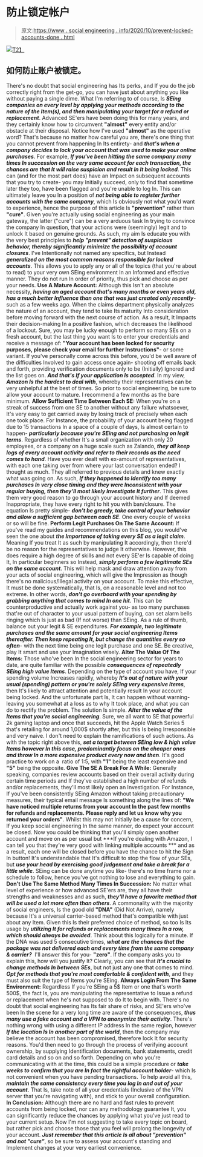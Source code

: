 # 防止锁定帐户

> 原文:[https://www . social engineering . info/2020/10/prevent-locked-accounts-done . html](https://www.socialengineering.info/2020/10/prevent-locked-accounts-done.html)

[![](../Images/a4ace2262c079060d31bbfe5931321b1.png)T2】](https://1.bp.blogspot.com/-9HQjS0fyLBM/Xzk-6evFYLI/AAAAAAAAkwM/BMFtLhC8vYU6n8YijdRaz6RKJojnQS1mQCLcBGAsYHQ/s1600/Prevent%2BLocked%2BAccounts.%2Bwww.socialengineers.net.png)

## **如何防止账户被锁定。**

There's no doubt that social engineering has Its perks, and If you do the job correctly right from the get-go, you can have just about anything you like without paying a single dime. What I'm referring to of course, Is ***SEing companies on every level by applying your methods according to the nature of the Item(s), and then manipulating your target for a refund or replacement***. Advanced SE'ers have been doing this for many years, and they certainly know how to circumvent **"almost"** every entity and/or obstacle at their disposal. Notice how I've used **"almost"** as the operative word? That's because no matter how careful you are, there's one thing that you cannot prevent from happening In Its entirety- and ***that's when a company decides to lock your account that was used to make your online purchases***.
  For example, ***If you've been hitting the same company many times In succession on the very same account for each transaction, the chances are that It will raise suspicion and result In It being locked***. This can (and for the most part does) have an Impact on subsequent accounts that you try to create- you may Initially succeed, only to find that sometime later they too, have been flagged and you're unable to log In. This can ultimately leave you In a position of ***not being able to register further accounts with the same company***, which Is obviously not what you'd want to experience, hence the purpose of this article Is **"prevention"** rather than **"cure"**.
  Given you're actually using social engineering as your main gateway, the latter ("cure") can be a very arduous task In trying to convince the company In question, that your actions were (seemingly) legit and to unlock It based on genuine grounds. As such, my aim Is educate you with the very best principles to ***help "prevent" detection of suspicious behavior, thereby significantly minimize the possibility of account closures***. I've Intentionally not named any specifics, but Instead ***generalized on the most common reasons responsible for locked accounts***. This allows you to apply any or all of the topics (that you're about to read) to your very own SEing environment In an Informed and effective manner. They do not run In order of priority, thus pick and choose as per your needs.
  **Use A Mature Account:**
  Although this Isn't an absolute necessity, ***having an aged account that's many months or even years old, has a much better Influence than one that was just created only recently***- such as a few weeks ago. When the claims department physically analyzes the nature of an account, they tend to take Its maturity Into consideration before moving forward with the next course of action. As a result, It Impacts their decision-making In a positive fashion, which decreases the likelihood of a lockout. Sure, you may be lucky enough to perform so many SEs on a fresh account, but the last thing you want Is to enter your credentials and receive a message of: **"Your account has been locked for security purposes, please check your email for further Instructions"**- or some variant.
  If you've personally come across this before, you'd be well aware of the difficulties Involved to gain access once again- shooting off emails back and forth, providing verification documents only to be (Initially) Ignored and the list goes on. ***And that's If your application Is accepted***. In my view, ***Amazon Is the hardest to deal with***, whereby their representatives can be very unhelpful at the best of times. So prior to social engineering, be sure to allow your account to mature. I recommend a few months as the bare minimum.
  **Allow Sufficient Time Between Each SE:**
  When you're on a streak of success from one SE to another without any failure whatsoever, It's very easy to get carried away by losing track of precisely when each one took place. For Instance, the probability of your account being flagged due to 15 transactions In a space of a couple of days, Is almost certain to happen- ***particularly because you're SEing and not purchasing on legit terms***. Regardless of whether It's a small organization with only 20 employees, or a company on a huge scale such as Zalando, ***they all keep logs of every account activity and refer to their records as the need comes to hand***. Have you ever dealt with ex-amount of representatives, with each one taking over from where your last conversation ended? I thought as much.
  They all referred to previous details and knew exactly what was going on. As such, ***If they happened to Identify too many purchases In very close timing and they were Inconsistent with your regular buying, then they'll most likely Investigate It further***. This gives them very good reason to go through your account history and If deemed Inappropriate, they have every right to hit you with ban/closure. The equation Is pretty simple- ***don't be greedy, take control of your behavior and allow a sufficient gap between each SE***. One every couple of weeks or so will be fine.
  **Perform Legit Purchases On The Same Account:**
  If you've read my guides and recommendations on this blog, you would've seen the one about ***the Importance of taking every SE as a legit claim***. Meaning If you treat It as such by manipulating It accordingly, then there'd be no reason for the representatives to judge It otherwise. However, this does require a high degree of skills and not every SE'er Is capable of doing It, In particular beginners so Instead, ***simply perform a few legitimate SEs on the same account***. This will help mask and draw attention away from your acts of social engineering, which will give the Impression as though there's no malicious/Illegal activity on your account.
  To make this effective, It must be done systematically, that Is, on a reasonable level and not too extreme. In other words, ***don't go overboard with your spending by grabbing anything that comes to mind In one hit***. This can be counterproductive and actually work against you- as too many purchases that're out of character to your usual pattern of buying, can set alarm bells ringing which Is just as bad (If not worse) than SEing. As a rule of thumb, balance out your legit & SE expenditures. ***For example, two legitimate purchases and the same amount for your social engineering Items thereafter. Then keep repeating It, but change the quantities every so often***- with the next time being one legit purchase and one SE. Be creative, play It smart and use your Imagination wisely.
  **Alter The Value Of The Items:**
  Those who've been In the social engineering sector for years to date, are quite familiar with the possible ***consequences of repeatedly SEing high value Items***. Depending on the type of account you have, If your spending volume Increases rapidly, whereby ***It's out of nature with your usual (spending) pattern or you're solely SEing very expensive Items***, then It's likely to attract attention and potentially result In your account being locked. And the unfortunate part Is, It can happen without warning- leaving you somewhat at a loss as to why It took place, and what you can do to rectify the problem.
  The solution Is simple. ***Alter the value of the Items that you're social engineering***. Sure, we all want to SE that powerful 2k gaming laptop and once that succeeds, hit the Apple Watch Series 5 that's retailing for around 1,000$ shortly after, but this Is being Irresponsible and very naive. I don't need to explain the ramifications of such actions. As with the topic right above this, ***set a target between SEing low & high value Items however In this case, predominantly focus on the cheaper ones and throw In a more expensive product every now and then***. It's good practice to work on a  ratio of 1:5, with **"1"** being the least expensive and **"5"** being the opposite.
  **Give The SE A Break For A While:**
  Generally speaking, companies review accounts based on their overall activity during certain time periods and If they've established a high number of refunds and/or replacements, they'll most likely open an Investigation. For Instance, If you've been consistently SEing Amazon without taking precautionary measures, their typical email message Is something along the lines of: **"We have noticed multiple returns from your account In the past few months for refunds and replacements. Please reply and let us know why you returned your orders"**. Whilst this may not Initially be a cause for concern, If you keep social engineering In the same manner, do expect your account be closed.
  Now you could be thinking that you'll simply open another account and move on as per usual but ***If you're dealing with Amazon, I can tell you that they're very good with linking multiple accounts *** and as a result, each one will be closed before you have the chance to hit the Sign In button! It's understandable that It's difficult to stop the flow of your SEs, but ***use your head by exercising good judgement and take a break for a little while***. SEing can be done anytime you like- there's no time frame nor a schedule to follow, hence you've got nothing to lose and everything to gain.
  **Don't Use The Same Method Many Times In Succession:**
  No matter what level of experience or how advanced SE'ers are, they all have their strengths and weaknesses and as such, ***they'll have a favorite method that will be used a lot more often than others***. A commonality with the majority of social engineers, Is the good old **"DNA"** (Did Not Arrive), namely because It's a universal carrier-based method that's compatible with just about any Item. Given this Is their preferred choice of method, so too Is Its usage by ***utilizing It for refunds or replacements many times In a row, which should always be avoided***.
  Think about this logically for a minute. If the DNA was used 5 consecutive times, ***what are the chances that the package was not delivered each and every time from the same company & carrier?***  I'll answer this for you- **"zero"**. If the company asks you to explain this, how will you justify It? Clearly, you can see that ***It's crucial to change methods In between SEs***, but not just any one that comes to mind. ***Opt for methods that you're most comfortable & confident with***, and they must also suit the type of Items you're SEing.
  **Always Login From The Same Environment:**
  Regardless If you're SEing a 5$ Item or one that's worth 500$, the fact Is, you are manipulating the representative to Issue a refund or replacement when he's not supposed to do It to begin with. There's no doubt that social engineering has Its fair share of risks, and SE'ers who've been In the scene for a very long time are aware of the consequences, ***thus many use a fake account and a VPN to anonymize their activity***. There's nothing wrong with using a different IP address In the same region, however ***If the location Is In another part of the world***, then the company may believe the account has been compromised, therefore lock It for security reasons.
  You'd then need to go through the process of verifying account ownership, by supplying Identification documents, bank statements, credit card details and so on and so forth. Depending on who you're communicating with at the time, this could be a simple procedure or ***take weeks to confirm that you are In fact the rightful account holder***- which Is not convenient when you have pending transactions. To help avoid all this, ***maintain the same consistency every time you log In and out of your account***. That Is, take note of all your credentials (Inclusive of the VPN server that you're navigating with), and stick to your overall configuration. 
  **In Conclusion:**
  Although there are no hard and fast rules to prevent accounts from being locked, nor can any methodology guarantee It, you can significantly reduce the chances by applying what you've just read to your current setup. Now I'm not suggesting to take every topic on board, but rather pick and choose those that you feel will prolong the longevity of your account. ***Just remember that this article Is all about "prevention" and not "cure"***, so be sure to assess your account's standing and Implement changes at your very earliest convenience.